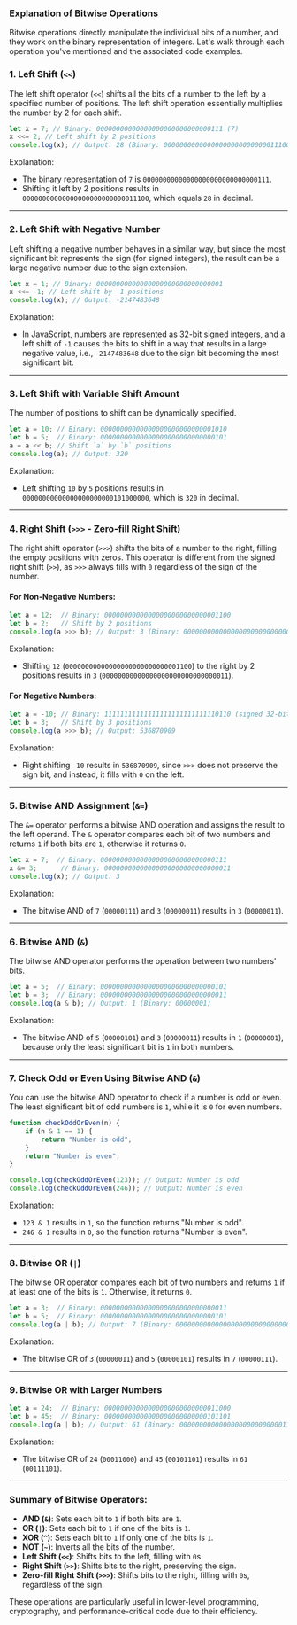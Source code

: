 ### Explanation of Bitwise Operations

Bitwise operations directly manipulate the individual bits of a number, and they work on the binary representation of integers. Let's walk through each operation you've mentioned and the associated code examples.

### **1. Left Shift (`<<`)**
The left shift operator (`<<`) shifts all the bits of a number to the left by a specified number of positions. The left shift operation essentially multiplies the number by 2 for each shift.

```js
let x = 7; // Binary: 00000000000000000000000000000111 (7)
x <<= 2; // Left shift by 2 positions
console.log(x); // Output: 28 (Binary: 00000000000000000000000000011100)
```

Explanation:
- The binary representation of `7` is `00000000000000000000000000000111`.
- Shifting it left by 2 positions results in `00000000000000000000000000011100`, which equals `28` in decimal.

---

### **2. Left Shift with Negative Number**
Left shifting a negative number behaves in a similar way, but since the most significant bit represents the sign (for signed integers), the result can be a large negative number due to the sign extension.

```js
let x = 1; // Binary: 00000000000000000000000000000001
x <<= -1; // Left shift by -1 positions
console.log(x); // Output: -2147483648
```

Explanation:
- In JavaScript, numbers are represented as 32-bit signed integers, and a left shift of `-1` causes the bits to shift in a way that results in a large negative value, i.e., `-2147483648` due to the sign bit becoming the most significant bit.

---

### **3. Left Shift with Variable Shift Amount**
The number of positions to shift can be dynamically specified.

```js
let a = 10; // Binary: 00000000000000000000000000001010
let b = 5;  // Binary: 00000000000000000000000000000101
a = a << b; // Shift `a` by `b` positions
console.log(a); // Output: 320
```

Explanation:
- Left shifting `10` by `5` positions results in `00000000000000000000000101000000`, which is `320` in decimal.

---

### **4. Right Shift (`>>>` - Zero-fill Right Shift)**
The right shift operator (`>>>`) shifts the bits of a number to the right, filling the empty positions with zeros. This operator is different from the signed right shift (`>>`), as `>>>` always fills with `0` regardless of the sign of the number.

#### **For Non-Negative Numbers:**

```js
let a = 12;  // Binary: 00000000000000000000000000001100
let b = 2;   // Shift by 2 positions
console.log(a >>> b); // Output: 3 (Binary: 00000000000000000000000000000011)
```

Explanation:
- Shifting `12` (`00000000000000000000000000001100`) to the right by 2 positions results in `3` (`00000000000000000000000000000011`).

#### **For Negative Numbers:**

```js
let a = -10; // Binary: 11111111111111111111111111110110 (signed 32-bit)
let b = 3;   // Shift by 3 positions
console.log(a >>> b); // Output: 536870909
```

Explanation:
- Right shifting `-10` results in `536870909`, since `>>>` does not preserve the sign bit, and instead, it fills with `0` on the left.

---

### **5. Bitwise AND Assignment (`&=`)**
The `&=` operator performs a bitwise AND operation and assigns the result to the left operand. The `&` operator compares each bit of two numbers and returns `1` if both bits are `1`, otherwise it returns `0`.

```js
let x = 7;  // Binary: 00000000000000000000000000000111
x &= 3;      // Binary: 00000000000000000000000000000011
console.log(x); // Output: 3
```

Explanation:
- The bitwise AND of `7` (`00000111`) and `3` (`00000011`) results in `3` (`00000011`).

---

### **6. Bitwise AND (`&`)**
The bitwise AND operator performs the operation between two numbers' bits.

```js
let a = 5;  // Binary: 00000000000000000000000000000101
let b = 3;  // Binary: 00000000000000000000000000000011
console.log(a & b); // Output: 1 (Binary: 00000001)
```

Explanation:
- The bitwise AND of `5` (`00000101`) and `3` (`00000011`) results in `1` (`00000001`), because only the least significant bit is `1` in both numbers.

---

### **7. Check Odd or Even Using Bitwise AND (`&`)**
You can use the bitwise AND operator to check if a number is odd or even. The least significant bit of odd numbers is `1`, while it is `0` for even numbers.

```js
function checkOddOrEven(n) {
    if (n & 1 == 1) {
        return "Number is odd";
    }
    return "Number is even";
}

console.log(checkOddOrEven(123)); // Output: Number is odd
console.log(checkOddOrEven(246)); // Output: Number is even
```

Explanation:
- `123 & 1` results in `1`, so the function returns "Number is odd".
- `246 & 1` results in `0`, so the function returns "Number is even".

---

### **8. Bitwise OR (`|`)**
The bitwise OR operator compares each bit of two numbers and returns `1` if at least one of the bits is `1`. Otherwise, it returns `0`.

```js
let a = 3;  // Binary: 00000000000000000000000000000011
let b = 5;  // Binary: 00000000000000000000000000000101
console.log(a | b); // Output: 7 (Binary: 00000000000000000000000000000111)
```

Explanation:
- The bitwise OR of `3` (`00000011`) and `5` (`00000101`) results in `7` (`00000111`).

---

### **9. Bitwise OR with Larger Numbers**
```js
let a = 24;  // Binary: 00000000000000000000000000011000
let b = 45;  // Binary: 00000000000000000000000000101101
console.log(a | b); // Output: 61 (Binary: 00000000000000000000000000111101)
```

Explanation:
- The bitwise OR of `24` (`00011000`) and `45` (`00101101`) results in `61` (`00111101`).

---

### **Summary of Bitwise Operators:**

- **AND (`&`)**: Sets each bit to `1` if both bits are `1`.
- **OR (`|`)**: Sets each bit to `1` if one of the bits is `1`.
- **XOR (`^`)**: Sets each bit to `1` if only one of the bits is `1`.
- **NOT (`~`)**: Inverts all the bits of the number.
- **Left Shift (`<<`)**: Shifts bits to the left, filling with `0`s.
- **Right Shift (`>>`)**: Shifts bits to the right, preserving the sign.
- **Zero-fill Right Shift (`>>>`)**: Shifts bits to the right, filling with `0`s, regardless of the sign.

These operations are particularly useful in lower-level programming, cryptography, and performance-critical code due to their efficiency.